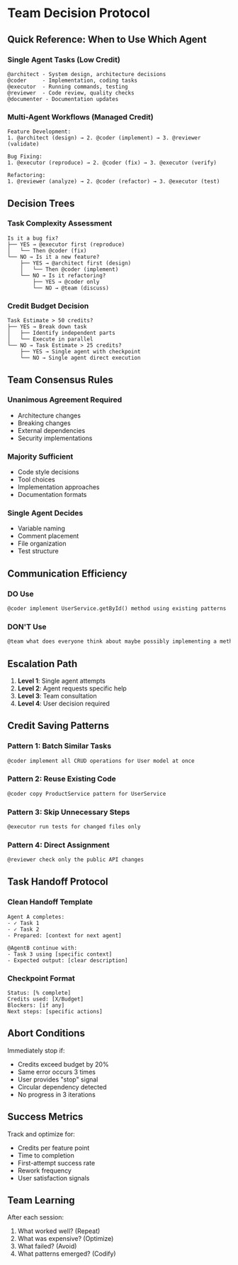 # Team Decision Protocol

## Quick Reference: When to Use Which Agent

### Single Agent Tasks (Low Credit)
```
@architect - System design, architecture decisions
@coder     - Implementation, coding tasks
@executor  - Running commands, testing
@reviewer  - Code review, quality checks
@documenter - Documentation updates
```

### Multi-Agent Workflows (Managed Credit)
```
Feature Development:
1. @architect (design) → 2. @coder (implement) → 3. @reviewer (validate)

Bug Fixing:
1. @executor (reproduce) → 2. @coder (fix) → 3. @executor (verify)

Refactoring:
1. @reviewer (analyze) → 2. @coder (refactor) → 3. @executor (test)
```

## Decision Trees

### Task Complexity Assessment
```
Is it a bug fix?
├── YES → @executor first (reproduce)
│   └── Then @coder (fix)
└── NO → Is it a new feature?
    ├── YES → @architect first (design)
    │   └── Then @coder (implement)
    └── NO → Is it refactoring?
        ├── YES → @coder only
        └── NO → @team (discuss)
```

### Credit Budget Decision
```
Task Estimate > 50 credits?
├── YES → Break down task
│   ├── Identify independent parts
│   └── Execute in parallel
└── NO → Task Estimate > 25 credits?
    ├── YES → Single agent with checkpoint
    └── NO → Single agent direct execution
```

## Team Consensus Rules

### Unanimous Agreement Required
- Architecture changes
- Breaking changes
- External dependencies
- Security implementations

### Majority Sufficient
- Code style decisions
- Tool choices
- Implementation approaches
- Documentation formats

### Single Agent Decides
- Variable naming
- Comment placement
- File organization
- Test structure

## Communication Efficiency

### DO Use
```markdown
@coder implement UserService.getById() method using existing patterns
```

### DON'T Use
```markdown
@team what does everyone think about maybe possibly implementing a method that might get a user by their ID?
```

## Escalation Path

1. **Level 1**: Single agent attempts
2. **Level 2**: Agent requests specific help
3. **Level 3**: Team consultation
4. **Level 4**: User decision required

## Credit Saving Patterns

### Pattern 1: Batch Similar Tasks
```markdown
@coder implement all CRUD operations for User model at once
```

### Pattern 2: Reuse Existing Code
```markdown
@coder copy ProductService pattern for UserService
```

### Pattern 3: Skip Unnecessary Steps
```markdown
@executor run tests for changed files only
```

### Pattern 4: Direct Assignment
```markdown
@reviewer check only the public API changes
```

## Task Handoff Protocol

### Clean Handoff Template
```
Agent A completes:
- ✓ Task 1
- ✓ Task 2
- Prepared: [context for next agent]

@AgentB continue with:
- Task 3 using [specific context]
- Expected output: [clear description]
```

### Checkpoint Format
```
Status: [% complete]
Credits used: [X/Budget]
Blockers: [if any]
Next steps: [specific actions]
```

## Abort Conditions

Immediately stop if:
- Credits exceed budget by 20%
- Same error occurs 3 times
- User provides "stop" signal
- Circular dependency detected
- No progress in 3 iterations

## Success Metrics

Track and optimize for:
- Credits per feature point
- Time to completion
- First-attempt success rate
- Rework frequency
- User satisfaction signals

## Team Learning

After each session:
1. What worked well? (Repeat)
2. What was expensive? (Optimize)
3. What failed? (Avoid)
4. What patterns emerged? (Codify)